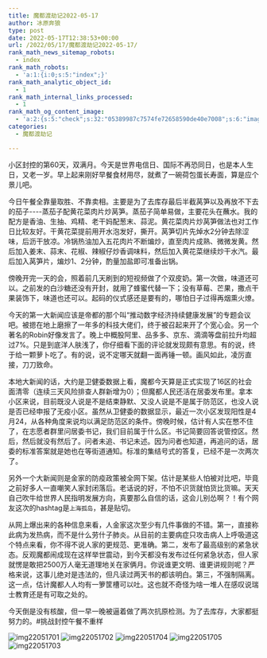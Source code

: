```yaml
---
title: 魔都渡劫记2022-05-17
author: 冰原奔狼
type: post
date: 2022-05-17T12:38:53+00:00
url: /2022/05/17/魔都渡劫记2022-05-17/
rank_math_news_sitemap_robots:
  - index
rank_math_robots:
  - 'a:1:{i:0;s:5:"index";}'
rank_math_analytic_object_id:
  - 1
rank_math_internal_links_processed:
  - 1
rank_math_og_content_image:
  - 'a:2:{s:5:"check";s:32:"05389987c7574fe72658590de40e7008";s:6:"images";a:0:{}}'
categories:
  - 魔都渡劫记

---
```

小区封控的第60天，双满月。今天是世界电信日、国际不再恐同日，也是本人生日，又老一岁。早上起来刚好早餐食材用尽，就煮了一碗荷包蛋长寿面，算是应个景儿吧。

今日午餐全靠量取胜、不靠卖相。主要是为了去库存最后半截莴笋以及再放不下去的茄子\----蒸茄子配黄花菜肉片炒莴笋。蒸茄子简单易做，主要花头在蘸水。我的配方是香油、生抽、鸡精、老干妈配葱末、蒜泥。黄花菜肉片炒莴笋做法也对工作日比较友好。干黄花菜提前用开水泡发好，撕开。莴笋切片先焯水2分钟去除涩味，后沥干放凉。冷锅热油加入五花肉片不断煸炒，直至肉片成熟、微微发黄。然后加入姜末、蒜末、花椒、辣椒仔炒香调味料，然后加入黄花菜继续炒干水汽。最后加入莴笋片，煸炒1、2分钟，酌量加盐即可准备出锅。

傍晚开完一天的会，照着前几天刷到的短视频做了个双皮奶。第一次做，味道还可以。之前发的白沙糖还没有开封，就用了蜂蜜代替一下；没有草莓、芒果，撒点干果装饰下，味道也还可以。起码的仪式感还是要有的，哪怕日子过得再烟熏火燎。

今天的第一大新闻应该是帝都的那个叫“推动数字经济持续健康发展”的专题会议吧。被摁在地上磨擦了一年多的科技大佬们，终于被召起来开了个宽心会。另一个著名的Robin好像发言了。晚上中概股阿里、品多多、京东、滴滴等盘前拉升均超过7%。只是到底洋人肤浅了，你仔细看下面的评论就发现颇有意思。有的说，终于给一颗萝卜吃了。有的说，说不定哪天就翻一面再锤一顿。画风如此，凌厉直接，刀刀致命。

本地大新闻的话，大约是卫健委数据上看，魔都今天算是正式实现了16区的社会面清零（连续三天风险排查人群新增为0）；但魔都人民还活在居委发布里。拿本小区来说，目前既没人说是不是结束静默、又没人说是不是属于防范区，也没人说是否已经申报了无疫小区。虽然从卫健委的数据显示，最近一次小区发现阳性是4月24，从各种角度来说均以满足防范区的条件。傍晚时候，估计有人实在憋不住了，在志愿者群里问居委书记，我们目前属于什么区。书记简要回答说管控区。然后，然后就没有然后了。问者未追、书记未述。因为问者也知道，再追问的话，居委的标准答案就是她也在等街道通知。标准的集结号式的答复，已经不是一次两次了。

另外一个大新闻则是金家的防疫政策被全网下架。估计是某些人怕被对比吧，毕竟之前好多人一直嘲笑人家封闭落后。老话说的好，不怕不识货就怕货比货嘛。天天自己吹牛给世界人民指明发展方向，真要那么自信的话，这会儿别怂啊？！有个网友这次的hashtag是`上海孤岛`，甚是贴切。

从网上爆出来的各种信息来看，人金家这次至少有几件事做的不错。第一，直接称此病为发热病，而不是什么劳什子肺炎。从目前的主要病症只攻击病人上呼吸道这个特点来看，你不得不说人家的更规范、更准确。第二，发布了最高级别的紧急状态。反观魔都闹成现在这样举世震动，到今天都没有发布过任何紧急状态，但人家就愣是敢把2500万人毫无道理地关在家俩月。你说谁更文明、谁更讲规则呢？严格来说，这事儿绝对是违法的，但凡读过两天书的都该明白。第三，不强制隔离。这一点，估计魔都人人均有一箩筐槽可以吐。这也就不奇怪为啥一堆人在感叹说瑞士教育还是有可取之处的。

今天倒是没有核酸，但一早一晚被逼着做了两次抗原检测。为了去库存，大家都挺努力的。#挑战封控午餐不重样

<img decoding="async" src="https://i0.wp.com/s2.loli.net/2022/05/17/kmUtzRNajYXDOoZ.jpg?w=640&#038;ssl=1" alt="img22051701" data-recalc-dims="1" />
<img decoding="async" src="https://i0.wp.com/s2.loli.net/2022/05/17/l4ekbRaKgwmDWry.jpg?w=640&#038;ssl=1" alt="img22051702" data-recalc-dims="1" />
<img decoding="async" src="https://i0.wp.com/s2.loli.net/2022/05/17/LwmjkFIxtDceHdp.jpg?w=640&#038;ssl=1" alt="img22051704" data-recalc-dims="1" />
<img decoding="async" src="https://i0.wp.com/s2.loli.net/2022/05/17/vMabpyiwVhetD8o.jpg?w=640&#038;ssl=1" alt="img22051705" data-recalc-dims="1" />
<img decoding="async" src="https://i0.wp.com/s2.loli.net/2022/05/17/AhoaSiv9BwCMrzJ.jpg?w=640&#038;ssl=1" alt="img22051703" data-recalc-dims="1" />
